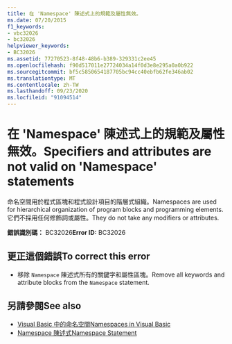```yaml
---
title: 在 'Namespace' 陳述式上的規範及屬性無效。
ms.date: 07/20/2015
f1_keywords:
- vbc32026
- bc32026
helpviewer_keywords:
- BC32026
ms.assetid: 77270523-8f48-48b6-b389-329331c2ee45
ms.openlocfilehash: f90d517011e27724034a14f0d3e8e295a0a0b922
ms.sourcegitcommit: bf5c5850654187705bc94cc40ebfb62fe346ab02
ms.translationtype: MT
ms.contentlocale: zh-TW
ms.lasthandoff: 09/23/2020
ms.locfileid: "91094514"
---
```

# <a name="specifiers-and-attributes-are-not-valid-on-namespace-statements"></a><span data-ttu-id="65f8f-102">在 'Namespace' 陳述式上的規範及屬性無效。</span><span class="sxs-lookup"><span data-stu-id="65f8f-102">Specifiers and attributes are not valid on 'Namespace' statements</span></span>

<span data-ttu-id="65f8f-103">命名空間用於程式區塊和程式設計項目的階層式組織。</span><span class="sxs-lookup"><span data-stu-id="65f8f-103">Namespaces are used for hierarchical organization of program blocks and programming elements.</span></span> <span data-ttu-id="65f8f-104">它們不採用任何修飾詞或屬性。</span><span class="sxs-lookup"><span data-stu-id="65f8f-104">They do not take any modifiers or attributes.</span></span>  
  
 <span data-ttu-id="65f8f-105">**錯誤識別碼：** BC32026</span><span class="sxs-lookup"><span data-stu-id="65f8f-105">**Error ID:** BC32026</span></span>  
  
## <a name="to-correct-this-error"></a><span data-ttu-id="65f8f-106">更正這個錯誤</span><span class="sxs-lookup"><span data-stu-id="65f8f-106">To correct this error</span></span>  
  
- <span data-ttu-id="65f8f-107">移除 `Namespace` 陳述式所有的關鍵字和屬性區塊。</span><span class="sxs-lookup"><span data-stu-id="65f8f-107">Remove all keywords and attribute blocks from the `Namespace` statement.</span></span>  
  
## <a name="see-also"></a><span data-ttu-id="65f8f-108">另請參閱</span><span class="sxs-lookup"><span data-stu-id="65f8f-108">See also</span></span>

- [<span data-ttu-id="65f8f-109">Visual Basic 中的命名空間</span><span class="sxs-lookup"><span data-stu-id="65f8f-109">Namespaces in Visual Basic</span></span>](../programming-guide/program-structure/namespaces.md)
- [<span data-ttu-id="65f8f-110">Namespace 陳述式</span><span class="sxs-lookup"><span data-stu-id="65f8f-110">Namespace Statement</span></span>](../language-reference/statements/namespace-statement.md)
